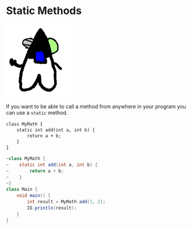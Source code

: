 # Static Methods

<img src="/static_methods/header.png" height="200px"/>

If you want to be able to call a method from anywhere in your program you
can use a `static` method.

```java,no_run
class MyMath {
    static int add(int a, int b) {
        return a + b;
    }
}
```
```java
~class MyMath {
~    static int add(int a, int b) {
~        return a + b;
~    }
~}
class Main {
    void main() {
        int result = MyMath.add(1, 2);
        IO.println(result);
    }
}
```